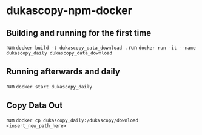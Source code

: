 # dukascopy-npm-docker
 
## Building and running for the first time
run `docker build -t dukascopy_data_download .`
run `docker run -it --name dukascopy_daily dukascopy_data_download`

## Running afterwards and daily
run `docker start dukascopy_daily`

## Copy Data Out
run `docker cp dukascopy_daily:/dukascopy/download <insert_new_path_here>`